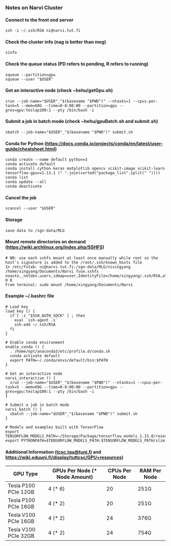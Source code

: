 ### Notes on Narvi Cluster

#### Connect to the front end server
```plaintext
ssh -i ~/.ssh/RSA ni@narvi.tut.fi
```

#### Check the cluster info (nag is better than meg)
```plaintext
sinfo
```

#### Check the queue status (PD refers to pending, R refers to running)
```plaintext
squeue --partition=gpu
squeue --user "$USER"
```

#### Get an interactive node (check ~hehu/getGpu.sh)
```plaintext
srun --job-name="$USER"_"$(basename "$PWD")" --ntasks=1 --cpus-per-task=5 --mem=60G --time=0-8:00:00 --partition=gpu --gres=gpu:teslap100:1 --pty /bin/bash -i
```

#### Submit a job in batch mode (check ~hehu/gpuBatch.sh and submit.sh)
```plaintext
sbatch --job-name="$USER"_"$(basename "$PWD")" submit.sh
```

#### Conda for Python (https://docs.conda.io/projects/conda/en/latest/user-guide/cheatsheet.html)
```plaintext
conda create --name default python=3
conda activate default
conda install cython keras matplotlib opencv scikit-image scikit-learn tensorflow-gpu==1.13.1 (" ".join(sorted("package_list".split(" "))))
conda list
conda update --all
conda deactivate
```

#### Cancel the job
```plaintext
scancel --user "$USER"
```

#### Storage
```plaintext
save data to /sgn-data/MLG
```

#### Mount remote directories on demand (https://wiki.archlinux.org/index.php/SSHFS)
```plaintext
# NB: use each sshfs mount at least once manually while root so the host's signature is added to the /root/.ssh/known_hosts file
In /etc/fstab: ni@narvi.tut.fi:/sgn-data/MLG/nixingyang /home/xingyang/Documents/Narvi fuse.sshfs noauto,_netdev,users,idmap=user,IdentityFile=/home/xingyang/.ssh/RSA,allow_other,reconnect,follow_symlinks 0 0
From terminal: sudo mount /home/xingyang/Documents/Narvi
```

#### Example ~/.bashrc file
```plaintext
# Load key
load_key () {
  if [ -z "$SSH_AUTH_SOCK" ] ; then
    eval `ssh-agent -s`
    ssh-add ~/.ssh/RSA
  fi
}

# Enable conda environment
enable_conda () {
  . /home/opt/anaconda3/etc/profile.d/conda.sh
  conda activate default
  export PATH=~/.conda/envs/default/bin:$PATH
}

# Get an interactive node
narvi_interactive () {
  srun --job-name="$USER"_"$(basename "$PWD")" --ntasks=1 --cpus-per-task=5 --mem=60G --time=0-8:00:00 --partition=gpu --gres=gpu:teslap100:1 --pty /bin/bash -i
}

# Submit a job in batch mode
narvi_batch () {
  sbatch --job-name="$USER"_"$(basename "$PWD")" submit.sh
}

# Models and examples built with TensorFlow
export TENSORFLOW_MODELS_PATH=~/Storage/Package/tensorflow_models_1.13.0/research
export PYTHONPATH=$TENSORFLOW_MODELS_PATH:$TENSORFLOW_MODELS_PATH/slim
```

#### Additional Information (tcsc.tau@tuni.fi and https://wiki.eduuni.fi/display/tuttcsc/GPU+resources)
| GPU Type | GPUs Per Node (* Node Amount) | CPUs Per Node | RAM Per Node |
| - | - | - | - |
| Tesla P100 PCIe 12GB | 4 (* 6) | 20 | 251G |
| Tesla P100 PCIe 16GB | 4 (* 2) | 20 | 251G |
| Tesla V100 PCIe 16GB | 4 (* 2) | 24 | 376G |
| Tesla V100 PCIe 32GB | 4 (* 2) | 24 | 754G |
